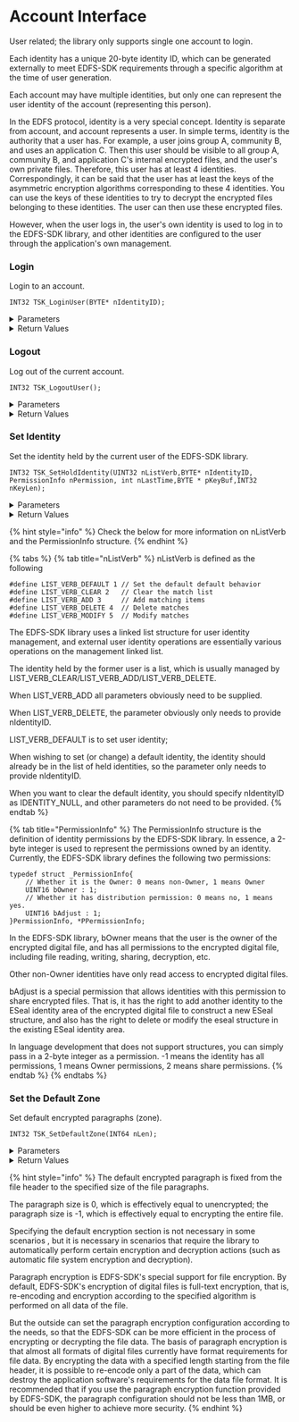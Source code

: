 # Account Interface

User related; the library only supports single one account to login.

Each identity has a unique 20-byte identity ID, which can be generated externally to meet EDFS-SDK requirements through a specific algorithm at the time of user generation.

Each account may have multiple identities, but only one can represent the user identity of the account (representing this person).

In the EDFS protocol, identity is a very special concept. Identity is separate from account, and account represents a user. In simple terms, identity is the authority that a user has. For example, a user joins group A, community B, and uses an application C. Then this user should be visible to all group A, community B, and application C's internal encrypted files, and the user's own private files. Therefore, this user has at least 4 identities. Correspondingly, it can be said that the user has at least the keys of the asymmetric encryption algorithms corresponding to these 4 identities. You can use the keys of these identities to try to decrypt the encrypted files belonging to these identities. The user can then use these encrypted files.

However, when the user logs in, the user's own identity is used to log in to the EDFS-SDK library, and other identities are configured to the user through the application's own management.

### Login

Login to an account.

```
INT32 TSK_LoginUser(BYTE* nIdentityID);
```

<details>

<summary>Parameters</summary>

* CHAR \*
  * nIdentityID - the corresponding internal ID representing the unique identity of the user

</details>

<details>

<summary>Return Values</summary>

* INT32
  * KError\_Success, success
  * KError\_MultiUser, failed, there are other logged in users
  * KError\_Other, other errors, usually memory allocation errors (or insufficient buffers)

</details>

### Logout

Log out of the current account.

```
INT32 TSK_LogoutUser();
```

<details>

<summary>Parameters</summary>

none

</details>

<details>

<summary>Return Values</summary>

* INT32
  * KError\_Success success

</details>

### Set Identity

Set the identity held by the current user of the EDFS-SDK library.

```
INT32 TSK_SetHoldIdentity(UINT32 nListVerb,BYTE* nIdentityID, PermissionInfo nPermission, int nLastTime,BYTE * pKeyBuf,INT32 nKeyLen);
```

<details>

<summary>Parameters</summary>

* UINT32
  * nListVerb - a standard list manipulation verb, no LIST\_VERB\_MODIFY semantics \[IN]
* CHAR \*
  * nIdentityID - the ID of this identity \[IN]
* PermissionInfo
  * nPermission - the permission corresponding to the identity, the identity held by the user has all permissions by default, and needs to be set externally \[IN]
* INT
  * nLastTime - the expiration date of the file when the public key of the identity is used for default encryption, please be sure to pass in -1, the creator of the file has the permission to use it indefinitely \[IN]
* CHAR \*
  * pKeyBuf - the key binary format information of the identity, byte unit \[IN]
* INT32
  * nKeyLen - the length of the key binary format information of the identity, in bytes \[IN]

</details>

<details>

<summary>Return Values</summary>

* INT32
  * KError\_Success, success;
  * KError\_NoUser, failed, there is no currently logged in user;
  * KError\_SyntaxError, failure, syntax error (such as unsupported verb, etc.);
  * KError\_MultiObject, failure, semantic error, the Key already exists (the identity ID already exists);
  * KError\_CantFindObject, failure, semantic error, delete the key that does not exist (the identity ID does not exist);
  * KError\_Other, other errors, usually memory allocation errors (or insufficient buffers);

</details>

{% hint style="info" %}
Check the below for more information on nListVerb and the PermissionInfo structure.
{% endhint %}

{% tabs %}
{% tab title="nListVerb" %}
nListVerb is defined as the following

```
#define LIST_VERB_DEFAULT 1 // Set the default default behavior
#define LIST_VERB_CLEAR 2   // Clear the match list
#define LIST_VERB_ADD 3     // Add matching items
#define LIST_VERB_DELETE 4  // Delete matches
#define LIST_VERB_MODIFY 5  // Modify matches
```

The EDFS-SDK library uses a linked list structure for user identity management, and external user identity operations are essentially various operations on the management linked list.

The identity held by the former user is a list, which is usually managed by LIST\_VERB\_CLEAR/LIST\_VERB\_ADD/LIST\_VERB\_DELETE.

When LIST\_VERB\_ADD all parameters obviously need to be supplied.

When LIST\_VERB\_DELETE, the parameter obviously only needs to provide nIdentityID.

LIST\_VERB\_DEFAULT is to set user identity;

When wishing to set (or change) a default identity, the identity should already be in the list of held identities, so the parameter only needs to provide nIdentityID.

When you want to clear the default identity, you should specify nIdentityID as IDENTITY\_NULL, and other parameters do not need to be provided.
{% endtab %}

{% tab title="PermissionInfo" %}
The PermissionInfo structure is the definition of identity permissions by the EDFS-SDK library. In essence, a 2-byte integer is used to represent the permissions owned by an identity. Currently, the EDFS-SDK library defines the following two permissions:

```
typedef struct _PermissionInfo{
    // Whether it is the Owner: 0 means non-Owner, 1 means Owner
    UINT16 bOwner : 1;
    // Whether it has distribution permission: 0 means no, 1 means yes.    
    UINT16 bAdjust : 1;    
}PermissionInfo, *PPermissionInfo;
```

In the EDFS-SDK library, bOwner means that the user is the owner of the encrypted digital file, and has all permissions to the encrypted digital file, including file reading, writing, sharing, decryption, etc.

Other non-Owner identities have only read access to encrypted digital files.

bAdjust is a special permission that allows identities with this permission to share encrypted files. That is, it has the right to add another identity to the ESeal identity area of the encrypted digital file to construct a new ESeal structure, and also has the right to delete or modify the eseal structure in the existing ESeal identity area.

In language development that does not support structures, you can simply pass in a 2-byte integer as a permission. -1 means the identity has all permissions, 1 means Owner permissions, 2 means share permissions.
{% endtab %}
{% endtabs %}

### Set the Default Zone

Set default encrypted paragraphs (zone).

```
INT32 TSK_SetDefaultZone(INT64 nLen);
```

<details>

<summary>Parameters</summary>

* INT32
  * nLen - the size (byte count) of the default encrypted paragraph to set \[IN]

</details>

<details>

<summary>Return Values</summary>

* INT32
  * KError\_Success, success;
  * KError\_Other, other errors, usually memory allocation errors (or insufficient buffers);

</details>

{% hint style="info" %}
The default encrypted paragraph is fixed from the file header to the specified size of the file paragraphs.

The paragraph size is 0, which is effectively equal to unencrypted; the paragraph size is -1, which is effectively equal to encrypting the entire file.

Specifying the default encryption section is not necessary in some scenarios , but it is necessary in scenarios that require the library to automatically perform certain encryption and decryption actions (such as automatic file system encryption and decryption).

Paragraph encryption is EDFS-SDK's special support for file encryption. By default, EDFS-SDK's encryption of digital files is full-text encryption, that is, re-encoding and encryption according to the specified algorithm is performed on all data of the file.

But the outside can set the paragraph encryption configuration according to the needs, so that the EDFS-SDK can be more efficient in the process of encrypting or decrypting the file data. The basis of paragraph encryption is that almost all formats of digital files currently have format requirements for file data. By encrypting the data with a specified length starting from the file header, it is possible to re-encode only a part of the data, which can destroy the application software's requirements for the data file format. It is recommended that if you use the paragraph encryption function provided by EDFS-SDK, the paragraph configuration should not be less than 1MB, or should be even higher to achieve more security.
{% endhint %}

